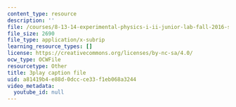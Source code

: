 ```yaml
---
content_type: resource
description: ''
file: /courses/8-13-14-experimental-physics-i-ii-junior-lab-fall-2016-spring-2017/a81419b4e88d0dccce33f1eb068a3244_g8BXCaXo6fg.srt
file_size: 2690
file_type: application/x-subrip
learning_resource_types: []
license: https://creativecommons.org/licenses/by-nc-sa/4.0/
ocw_type: OCWFile
resourcetype: Other
title: 3play caption file
uid: a81419b4-e88d-0dcc-ce33-f1eb068a3244
video_metadata:
  youtube_id: null
---
```

